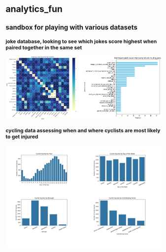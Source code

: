 # analytics_fun
## sandbox for playing with various datasets

### joke database, looking to see which jokes score highest when paired together in the same set

<div style="display: flex; justify-content: space-between;">
  <img src="jokes_heatmap_analysis_fixed.png" alt="more joke database analysis" style="width: 50%;"/>
  <img src="jokes_analysis_plot.png" alt="joke database analysis" style="width: 50%;"/>
</div>

### cycling data assessing when and where cyclists are most likely to get injured

<div style="display: flex; justify-content: space-between;">
  <img src="cyclist_accidents_analysis.png" alt="cycling" style="width: 100%;"/>
</div>

